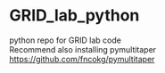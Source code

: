 # GRID_lab_python
python repo for GRID lab code \
Recommend also installing pymultitaper \
https://github.com/fncokg/pymultitaper
